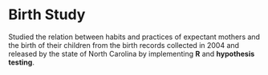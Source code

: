 # Birth Study

Studied the relation between habits and practices of expectant mothers and the birth of their children from the birth records collected in 2004 and released by the state of North Carolina by implementing **R** and **hypothesis testing**. 
